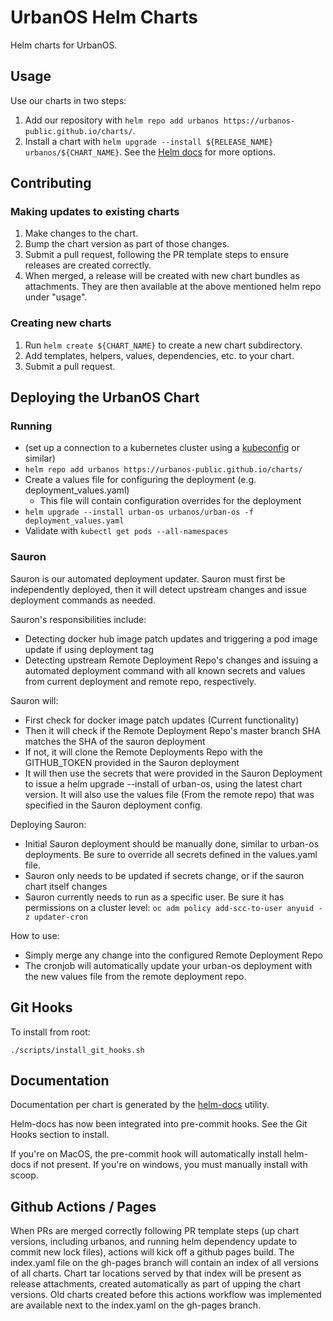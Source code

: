 # UrbanOS Helm Charts

Helm charts for UrbanOS.

## Usage

Use our charts in two steps:

1. Add our repository with `helm repo add urbanos https://urbanos-public.github.io/charts/`.
2. Install a chart with `helm upgrade --install ${RELEASE_NAME} urbanos/${CHART_NAME}`. See the [Helm docs](https://helm.sh/docs/helm/#helm-upgrade) for more options.

## Contributing

### Making updates to existing charts

1. Make changes to the chart.
1. Bump the chart version as part of those changes.
1. Submit a pull request, following the PR template steps to ensure releases
   are created correctly.
1. When merged, a release will be created with new chart bundles as attachments.
   They are then available at the above mentioned helm repo under "usage".

### Creating new charts

1. Run `helm create ${CHART_NAME}` to create a new chart subdirectory.
2. Add templates, helpers, values, dependencies, etc. to your chart.
3. Submit a pull request.

## Deploying the UrbanOS Chart

### Running

- (set up a connection to a kubernetes cluster using a [kubeconfig](https://kubernetes.io/docs/concepts/configuration/organize-cluster-access-kubeconfig/) or similar)
- `helm repo add urbanos https://urbanos-public.github.io/charts/`
- Create a values file for configuring the deployment (e.g. deployment_values.yaml)
  - This file will contain configuration overrides for the deployment
- `helm upgrade --install urban-os urbanos/urban-os -f deployment_values.yaml`
- Validate with `kubectl get pods --all-namespaces`

### Sauron

Sauron is our automated deployment updater. Sauron must first be independently deployed, then it will detect upstream changes and issue deployment commands as needed.

Sauron's responsibilities include:
- Detecting docker hub image patch updates and triggering a pod image update if using deployment tag
- Detecting upstream Remote Deployment Repo's changes and issuing a automated deployment command with all known secrets and values from current deployment and remote repo, respectively. 

Sauron will:
- First check for docker image patch updates (Current functionality)
- Then it will check if the Remote Deployment Repo's master branch SHA matches the SHA of the sauron deployment
- If not, it will clone the Remote Deployments Repo with the GITHUB_TOKEN provided in the Sauron deployment
- It will then use the secrets that were provided in the Sauron Deployment to issue a helm upgrade --install of urban-os, using the latest chart version. It will also use the values file (From the remote repo) that was specified in the Sauron deployment config.

Deploying Sauron:

- Initial Sauron deployment should be manually done, similar to urban-os deployments. Be sure to override all secrets defined in the values.yaml file.
- Sauron only needs to be updated if secrets change, or if the sauron chart itself changes
- Sauron currently needs to run as a specific user. Be sure it has permissions on a cluster level: `oc adm policy add-scc-to-user anyuid -z updater-cron`


How to use:

- Simply merge any change into the configured Remote Deployment Repo
- The cronjob will automatically update your urban-os deployment with the new values file from the remote deployment repo.

## Git Hooks

To install from root:
```shell
./scripts/install_git_hooks.sh
```

## Documentation

Documentation per chart is generated by the [helm-docs](https://github.com/norwoodj/helm-docs) utility.

Helm-docs has now been integrated into pre-commit hooks. See the Git Hooks section to install.

If you're on MacOS, the pre-commit hook will automatically install helm-docs if not present.
If you're on windows, you must manually install with scoop.

## Github Actions / Pages

When PRs are merged correctly following PR template steps (up chart versions,
including urbanos, and running helm dependency update to commit new lock files),
actions will kick off a github pages build. The index.yaml file on the gh-pages
branch will contain an index of all versions of all charts. Chart tar locations
served by that index will be present as release attachments, created automatically
as part of upping the chart versions. Old charts created before this actions
workflow was implemented are available next to the index.yaml on the gh-pages
branch.
